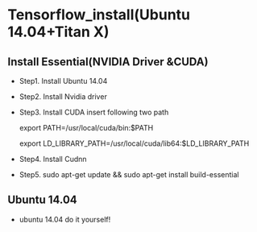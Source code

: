 # Tensorflow_install(Ubuntu 14.04+Titan X)

## Install Essential(NVIDIA Driver &CUDA)
 - Step1. Install Ubuntu 14.04
 - Step2. Install Nvidia driver
 - Step3. Install CUDA
   insert following two path 
     
   export PATH=/usr/local/cuda/bin:$PATH

   export LD_LIBRARY_PATH=/usr/local/cuda/lib64:$LD_LIBRARY_PATH
    



 - Step4. Install Cudnn
 - Step5. sudo apt-get update && sudo apt-get install build-essential

## Ubuntu 14.04
 - ubuntu 14.04 do it yourself!

